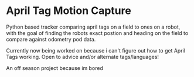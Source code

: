 # April Tag Motion Capture

Python based tracker comparing april tags on a field to ones on a robot, with the goal of finding the robots exact
postion and heading on the field to compare against odometry pod data. 

Currently now being worked on because i can't figure out how to get April Tags working.
Open to advice and/or alternate tags/languages!

An off season project because im bored
